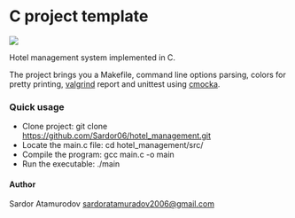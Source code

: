 # C project template

<img src="https://www.google.com/url?sa=i&url=https%3A%2F%2Fwww.linkedin.com%2Fpulse%2Fwhy-you-should-learn-c-your-first-language-saroj-kumar-sharma&psig=AOvVaw1_YcTPExB3roulDnFRv27v&ust=1705064976931000&source=images&cd=vfe&opi=89978449&ved=0CBMQjRxqFwoTCNjYmJW01YMDFQAAAAAdAAAAABAU" align="center" />

Hotel management system implemented in C.


The project brings you a Makefile, command line options parsing,
colors for pretty printing, [valgrind](http://valgrind.org/) report and unittest
using [cmocka](https://cmocka.org/). 


### Quick usage

* Clone project: git clone https://github.com/Sardor06/hotel_management.git
* Locate the main.c file: cd hotel_management/src/
* Compile the program: gcc main.c -o main
* Run the executable: ./main

#### Author

Sardor Atamurodov <sardoratamuradov2006@gmail.com>
